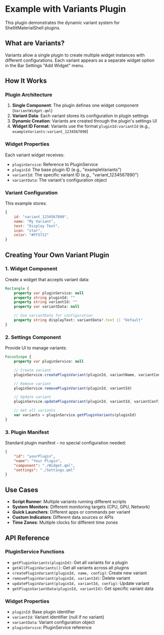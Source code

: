 # Example with Variants Plugin

This plugin demonstrates the dynamic variant system for ShellitMaterialShell plugins.

## What are Variants?

Variants allow a single plugin to create multiple widget instances with different configurations. Each variant appears as a separate widget option in the Bar Settings "Add Widget" menu.

## How It Works

### Plugin Architecture

1. **Single Component**: The plugin defines one widget component (`VariantWidget.qml`)
2. **Variant Data**: Each variant stores its configuration in plugin settings
3. **Dynamic Creation**: Variants are created through the plugin's settings UI
4. **Widget ID Format**: Variants use the format `pluginId:variantId` (e.g., `exampleVariants:variant_1234567890`)

### Widget Properties

Each variant widget receives:
- `pluginService`: Reference to PluginService
- `pluginId`: The base plugin ID (e.g., "exampleVariants")
- `variantId`: The specific variant ID (e.g., "variant_1234567890")
- `variantData`: The variant's configuration object

### Variant Configuration

This example stores:
```javascript
{
    id: "variant_1234567890",
    name: "My Variant",
    text: "Display Text",
    icon: "star",
    color: "#FF5722"
}
```

## Creating Your Own Variant Plugin

### 1. Widget Component

Create a widget that accepts variant data:

```qml
Rectangle {
    property var pluginService: null
    property string pluginId: ""
    property string variantId: ""
    property var variantData: null

    // Use variantData for configuration
    property string displayText: variantData?.text || "Default"
}
```

### 2. Settings Component

Provide UI to manage variants:

```qml
FocusScope {
    property var pluginService: null

    // Create variant
    pluginService.createPluginVariant(pluginId, variantName, variantConfig)

    // Remove variant
    pluginService.removePluginVariant(pluginId, variantId)

    // Update variant
    pluginService.updatePluginVariant(pluginId, variantId, variantConfig)

    // Get all variants
    var variants = pluginService.getPluginVariants(pluginId)
}
```

### 3. Plugin Manifest

Standard plugin manifest - no special configuration needed:

```json
{
    "id": "yourPlugin",
    "name": "Your Plugin",
    "component": "./Widget.qml",
    "settings": "./Settings.qml"
}
```

## Use Cases

- **Script Runner**: Multiple variants running different scripts
- **System Monitors**: Different monitoring targets (CPU, GPU, Network)
- **Quick Launchers**: Different apps or commands per variant
- **Custom Indicators**: Different data sources or APIs
- **Time Zones**: Multiple clocks for different time zones

## API Reference

### PluginService Functions

- `getPluginVariants(pluginId)`: Get all variants for a plugin
- `getAllPluginVariants()`: Get all variants across all plugins
- `createPluginVariant(pluginId, name, config)`: Create new variant
- `removePluginVariant(pluginId, variantId)`: Delete variant
- `updatePluginVariant(pluginId, variantId, config)`: Update variant
- `getPluginVariantData(pluginId, variantId)`: Get specific variant data

### Widget Properties

- `pluginId`: Base plugin identifier
- `variantId`: Variant identifier (null if no variant)
- `variantData`: Variant configuration object
- `pluginService`: PluginService reference
